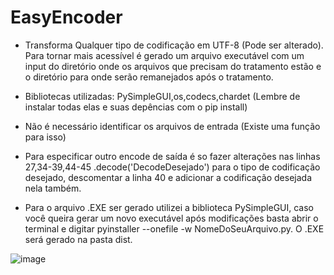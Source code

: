 # EasyEncoder
* Transforma Qualquer tipo de codificação em UTF-8 (Pode ser alterado). Para tornar mais acessível é gerado um arquivo executável com um input do diretório onde os arquivos que precisam do tratamento estão e o diretório para onde serão remanejados após o tratamento.  


* Bibliotecas utilizadas: PySimpleGUI,os,codecs,chardet (Lembre de instalar todas elas e suas depências com o pip install)


* Não é necessário identificar os arquivos de entrada (Existe uma função para isso)


* Para especificar outro encode de saída é so fazer alterações nas linhas 27,34-39,44-45 .decode('DecodeDesejado') para o tipo de codificação desejado, descomentar a linha 40 e adicionar a codificação desejada nela também.


* Para o arquivo .EXE ser gerado utilizei a biblioteca PySimpleGUI, caso você queira gerar um novo executável após modificações basta abrir o terminal e digitar pyinstaller --onefile -w NomeDoSeuArquivo.py. O .EXE será gerado na pasta dist.



![image](https://user-images.githubusercontent.com/84941525/202456763-09104504-1f89-451b-b69e-199d84b02d99.png)

